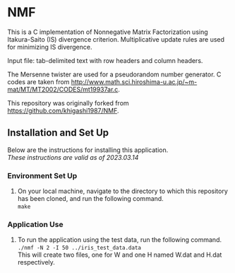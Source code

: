 # NMF  

This is a C implementation of Nonnegative Matrix Factorization using Itakura-Saito (IS) divergence criterion.
Multiplicative update rules are used for minimizing IS divergence.  

Input file: tab-delimited text with row headers and column headers.  

The Mersenne twister are used for a pseudorandom number generator. C codes are taken from http://www.math.sci.hiroshima-u.ac.jp/~m-mat/MT/MT2002/CODES/mt19937ar.c.  

This repository was originally forked from https://github.com/khigashi1987/NMF.  

## Installation and Set Up  

Below are the instructions for installing this application.  
*These instructions are valid as of 2023.03.14*  

### Environment Set Up
1. On your local machine, navigate to the directory to which this repository has been cloned, and run the following command.  
   `make`  

### Application Use  
1. To run the application using the test data, run the following command.  
   `./nmf -N 2 -I 50 ../iris_test_data.data`  
   This will create two files, one for W and one H named W.dat and H.dat respectively.  
   
